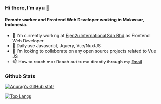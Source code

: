 <h3>Hi there, I’m ayu 👋 </h3>
<h4>Remote worker and Frontend Web Developer working in Makassar, Indonesia.</h4>


- 🏢 I'm currently working at <a href="https://ejen2u.com">Ejen2u International Sdn Bhd</a> as Frontend Web Developer
- 🌱 Daily use Javascript, Jquery, Vue/NuxtJS
- 💞️ I’m looking to collaborate on any open source projects related to Vue JS
- 📫 How to reach me : Reach out to me directly through my <a href="mailto:ayut.ramadhan@gmail.com">Email</a>

<h3>Github Stats</h3>

[![Anurag's GitHub stats](https://github-readme-stats.vercel.app/api?username=ayuramadhann)](https://github.com/anuraghazra/github-readme-stats)


[![Top Langs](https://github-readme-stats.vercel.app/api/top-langs/?username=ayuramadhann)](https://github.com/anuraghazra/github-readme-stats)
<!---
ayuramadhann/ayuramadhann is a ✨ special ✨ repository because its `README.md` (this file) appears on your GitHub profile.
You can click the Preview link to take a look at your changes.
--->
